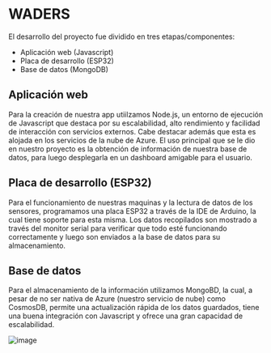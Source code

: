 # WADERS
El desarrollo del proyecto fue dividido en tres etapas/componentes: 
* Aplicación web (Javascript)
* Placa de desarrollo (ESP32)
* Base de datos (MongoDB)

## Aplicación web
Para la creación de nuestra app utiilzamos Node.js, un entorno de ejecución de Javascript que destaca por su escalabilidad, alto rendimiento y facilidad de interacción con servicios externos. Cabe destacar además que esta es alojada en los servicios de la nube de Azure. El uso principal que se le dio en nuestro proyecto es la obtención de información de nuestra base de datos, para luego desplegarla en un dashboard amigable para el usuario.

## Placa de desarrollo (ESP32)
Para el funcionamiento de nuestras maquinas y la lectura de datos de los sensores, programamos una placa ESP32 a través de la IDE de Arduino, la cual tiene soporte para esta misma. Los datos recopilados son mostrado a través del monitor serial para verificar que todo esté funcionando correctamente y luego son enviados a la base de datos para su almacenamiento.

## Base de datos
Para el almacenamiento de la información utilizamos MongoBD, la cual, a pesar de no ser nativa de Azure (nuestro servicio de nube) como CosmosDB, permite una actualización rápida de los datos guardados, tiene una buena integración con Javascript y ofrece una gran capacidad de escalabilidad.

![image](https://user-images.githubusercontent.com/109123551/231694662-ead16cc7-bb61-4a9b-a8b8-e28fc346bb86.png)
